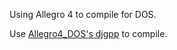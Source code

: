 Using Allegro 4 to compile for DOS.

Use [Allegro4_DOS's djgpp](https://github.com/pdpdds/allegro4_dos/releases/download/v1.0/djgpp.rar) to compile.